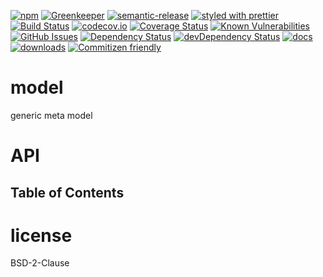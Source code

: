 [![npm](https://img.shields.io/npm/v/model.svg)](https://www.npmjs.com/package/model)
[![Greenkeeper](https://badges.greenkeeper.io/arlac77/model.svg)](https://greenkeeper.io/)
[![semantic-release](https://img.shields.io/badge/%20%20%F0%9F%93%A6%F0%9F%9A%80-semantic--release-e10079.svg)](https://github.com/arlac77/model)
[![styled with prettier](https://img.shields.io/badge/styled_with-prettier-ff69b4.svg)](https://github.com/prettier/prettier)
[![Build Status](https://secure.travis-ci.org/arlac77/model.png)](http://travis-ci.org/arlac77/model)
[![codecov.io](http://codecov.io/github/arlac77/model/coverage.svg?branch=master)](http://codecov.io/github/arlac77/model?branch=master)
[![Coverage Status](https://coveralls.io/repos/arlac77/model/badge.svg)](https://coveralls.io/r/arlac77/model)
[![Known Vulnerabilities](https://snyk.io/test/github/arlac77/model/badge.svg)](https://snyk.io/test/github/arlac77/model)
[![GitHub Issues](https://img.shields.io/github/issues/arlac77/model.svg?style=flat-square)](https://github.com/arlac77/model/issues)
[![Dependency Status](https://david-dm.org/arlac77/model.svg)](https://david-dm.org/arlac77/model)
[![devDependency Status](https://david-dm.org/arlac77/model/dev-status.svg)](https://david-dm.org/arlac77/model#info=devDependencies)
[![docs](http://inch-ci.org/github/arlac77/model.svg?branch=master)](http://inch-ci.org/github/arlac77/model)
[![downloads](http://img.shields.io/npm/dm/model.svg?style=flat-square)](https://npmjs.org/package/model)
[![Commitizen friendly](https://img.shields.io/badge/commitizen-friendly-brightgreen.svg)](http://commitizen.github.io/cz-cli/)

# model

generic meta model

# API

<!-- Generated by documentation.js. Update this documentation by updating the source code. -->

## Table of Contents

# license

BSD-2-Clause
